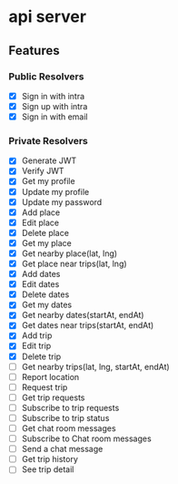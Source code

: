 # api server

## Features

### Public Resolvers

- [x] Sign in with intra
- [x] Sign up with intra
- [x] Sign in with email

### Private Resolvers

- [x] Generate JWT
- [x] Verify JWT
- [x] Get my profile
- [x] Update my profile
- [x] Update my password
- [x] Add place
- [x] Edit place
- [x] Delete place
- [x] Get my place
- [x] Get nearby place(lat, lng)
- [x] Get place near trips(lat, lng)
- [x] Add dates
- [x] Edit dates
- [x] Delete dates
- [x] Get my dates
- [x] Get nearby dates(startAt, endAt)
- [x] Get dates near trips(startAt, endAt)
- [x] Add trip
- [x] Edit trip
- [x] Delete trip
- [ ] Get nearby trips(lat, lng, startAt, endAt)
- [ ] Report location
- [ ] Request trip
- [ ] Get trip requests
- [ ] Subscribe to trip requests
- [ ] Subscribe to trip status
- [ ] Get chat room messages
- [ ] Subscribe to Chat room messages
- [ ] Send a chat message
- [ ] Get trip history
- [ ] See trip detail
